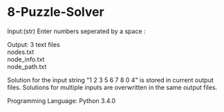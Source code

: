 # 8-Puzzle-Solver
Input:(str)
Enter numbers seperated by a space :

Output: 
3 text files  
nodes.txt  
node_info.txt  
node_path.txt  

Solution for the input string "1 2 3 5 6 7 8 0 4" is stored in current output files.
Solutions for multiple inputs are overwritten in the same output files.

Programming Language: Python 3.4.0 
